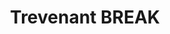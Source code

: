 ---
title: Trevenant BREAK
layout: deck
era: 2016
description: T8 US Nationals 2016 - Masters - Michael Bergerac
achievements:
  - position: T8
    competition: US Nationals 2016
    division: Masters
    player: Michael Bergerac
links:
  - href: https://limitlesstcg.com/decks/list/3880
    title: Limitless page
cards:
  pokemon:
    - name: Trevenant BREAK
      set: BKP
      number: 66
      quantity: 3
    - name: Trevenant
      set: XY
      number: 55
      quantity: 4
    - name: Phantump
      set: BKP
      number: 64
      quantity: 4
    - name: Shaymin EX
      set: ROS
      number: 77
      quantity: 3
  trainers:
    - name: Professor Sycamore
      set: XY
      number: 122
      quantity: 4
    - name: Team Flare Grunt
      set: XY
      number: 129
      quantity: 2
    - name: N
      set: FCO
      number: 105
      quantity: 1
    - name: Lysandre
      set: FLF
      number: 90
      quantity: 1
    - name: Xerosic
      set: PHF
      number: 110
      quantity: 1
    - name: Delinquent
      set: BKP
      number: 98
      quantity: 1
    - name: VS Seeker
      set: PHF
      number: 109
      quantity: 4
    - name: Ultra Ball
      set: FLF
      number: 99
      quantity: 4
    - name: Crushing Hammer
      set: KSS
      number: 34
      quantity: 4
    - name: Trainers' Mail
      set: ROS
      number: 92
      quantity: 4
    - name: Red Card
      set: XY
      number: 124
      quantity: 3
    - name: Super Rod
      set: BKT
      number: 149
      quantity: 1
    - name: Head Ringer Team Flare Hyper Gear
      set: PHF
      number: 97
      quantity: 2
    - name: Dimension Valley
      set: PHF
      number: 93
      quantity: 4
  energy:
    - name: Psychic Energy
      set: GEN
      number: 79
      quantity: 7
---